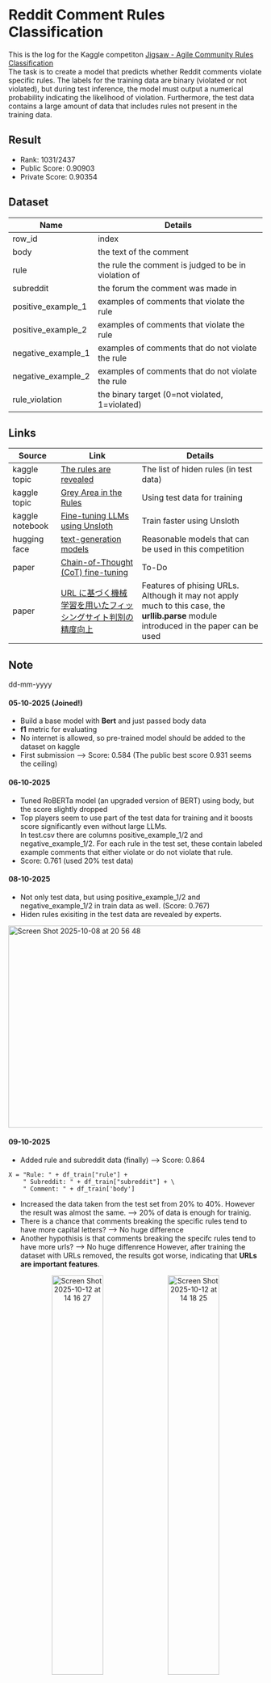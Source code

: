 # Reddit Comment Rules Classification
This is the log for the Kaggle competiton [Jigsaw - Agile Community Rules Classification](https://www.kaggle.com/competitions/jigsaw-agile-community-rules) <br>
The task is to create a model that predicts whether Reddit comments violate specific rules. The labels for the training data are binary (violated or not violated), but during test inference, the model must output a numerical probability indicating the likelihood of violation.
Furthermore, the test data contains a large amount of data that includes rules not present in the training data.

## Result
- Rank: 1031/2437
- Public Score: 0.90903
- Private Score: 0.90354

## Dataset
| Name | Details |
| --- | --- | 
| row_id | index |
| body | the text of the comment |
| rule | the rule the comment is judged to be in violation of |
| subreddit	| the forum the comment was made in |
| positive_example_1 | examples of comments that violate the rule |
| positive_example_2 | examples of comments that violate the rule |
| negative_example_1 | examples of comments that do not violate the rule |
| negative_example_2 | examples of comments that do not violate the rule |
| rule_violation | the binary target (0=not violated, 1=violated)

<!-- ## Result

| notebook| score | details |
| --- | --- | --- |
| 01 | doing | --- |  -->

<!-- ## Paper
| No. | Status | Name | Detail | Date | Url |
| --- | --- | --- | --- | --- | --- | 
| 01 | doing | --- | --- | --- | --- | -->

## Links
| Source | Link | Details | 
| --- | --- | --- | 
| kaggle topic | [The rules are revealed](https://www.kaggle.com/competitions/jigsaw-agile-community-rules/discussion/607941) | The list of hiden rules (in test data) |
| kaggle topic | [Grey Area in the Rules](https://www.kaggle.com/competitions/jigsaw-agile-community-rules/discussion/598099#3267150) | Using test data for training | 
| kaggle notebook | [Fine-tuning LLMs using Unsloth](https://www.kaggle.com/code/kingabzpro/fine-tuning-llms-using-unsloth) | Train faster using Unsloth |
| hugging face | [text-generation models](https://huggingface.co/models?pipeline_tag=text-generation&sort=downloads) | Reasonable models that can be used in this competition |
| paper | [Chain-of-Thought (CoT) fine-tuning](https://arxiv.org/pdf/2508.11281) | To-Do |
| paper | [URL に基づく機械学習を用いたフィッシングサイト判別の精度向上](https://www.jc.u-aizu.ac.jp/news/management/gr/2024/03.pdf) |Features of phising URLs. Although it may not apply much to this case, the <b>urllib.parse</b> module introduced in the paper can be used |

## Note
dd-mm-yyyy
#### 05-10-2025 (Joined!)
- Build a base model with <b>Bert</b> and just passed body data
- <b>f1</b> metric for evaluating
- No internet is allowed, so pre-trained model should be added to the dataset on kaggle
- First submission --> Score: 0.584 (The public best score 0.931 seems the ceiling)

#### 06-10-2025
- Tuned RoBERTa model (an upgraded version of BERT) using body, but the score slightly dropped
- Top players seem to use part of the test data for training and it boosts score significantly even without large LLMs. <br>
In test.csv there are columns positive_example_1/2 and negative_example_1/2.
For each rule in the test set, these contain labeled example comments that either violate or do not violate that rule.
- Score: 0.761 (used 20% test data)

#### 08-10-2025
- Not only test data, but using positive_example_1/2 and negative_example_1/2 in train data as well. (Score: 0.767)  
- Hiden rules exisiting in the test data are revealed by experts.
<img width="700" height="400" alt="Screen Shot 2025-10-08 at 20 56 48" src="https://github.com/user-attachments/assets/737170d2-f344-46fc-bf3c-7a7aac0ae1b0" />
  
#### 09-10-2025
- Added rule and subreddit data (finally) --> Score: 0.864
```
X = "Rule: " + df_train["rule"] +
    " Subreddit: " + df_train["subreddit"] + \
    " Comment: " + df_train['body']
```
- Increased the data taken from the test set from 20% to 40%. However the result was almost the same. --> 20% of data is enough for trainig.
- There is a chance that comments breaking the specific rules tend to have more capital letters? --> No huge difference <br>
- Another hypothisis is that comments breaking the specifc rules tend to have more urls? --> No huge diffenrence 
However, after training the dataset with URLs removed, the results got worse, indicating that <b>URLs are important features</b>. <br>
<p align="center">
  <img width="45%" alt="Screen Shot 2025-10-12 at 14 16 27" src="https://github.com/user-attachments/assets/93717880-5def-4232-b3bc-0e0378a2b7d8" /> 
  <img width="45%" alt="Screen Shot 2025-10-12 at 14 18 25" src="https://github.com/user-attachments/assets/e6fe0d08-7761-4e4b-a481-a9343a49cc3d" /> 
</p>

#### 11-10-2025
- Tried prompt engineering for urls such that 
```
prompt = (
        f"Please list 3 to 5 keywords that are likely related to the content of this URL: {url}. "
        f"Answer the keywords only, separated by commas."
    )

url = "https://onlyfans.com/user123"
print(build_prompt(url))

['onlyfans', 'user123', 'content', 'entertainment', 'social', 'media']
```
However, this processing took even more time and wasted resources which is not ideal 
- Switched to AdamW for optimization and AUC-ROC for evaluating but the result got worse. --> Each rule is distributed by 16% and labels are balanced. Hence f1 might suit this case

#### 15-10-2025
- Removed noise from URLs such that "wwww" and replaced URL string to
```
feature_str = f"<URL:domain={domain}, shortener={is_shortener}, social={is_social}, ip={has_ip}>"
```
However, the model's accuracy has decreased. --> path are also imortant features?

- Found Python library <b>Unsloth</b> that provides a high-speed and memory-efficient way to fine-tune LLM. <br>
This might enable ensemble learning (3 models on 25% of the data each) without running into time out error(?) 

## To-do
- text mining
- synthetic data for tuning?
- switch to prompt engineering?
- switch to multi classification?
- prompt tuning, fine-tuning
- using unsloth for better performance?


